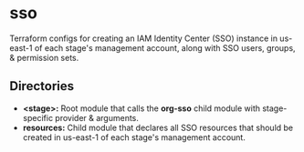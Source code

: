 # sso

Terraform configs for creating an IAM Identity Center (SSO) instance in us-east-1 of each stage's management account, along with SSO users, groups, & permission sets.

## Directories

- **\<stage\>:** Root module that calls the **org-sso** child module with stage-specific provider & arguments.
- **resources:** Child module that declares all SSO resources that should be created in us-east-1 of each stage's management account.
